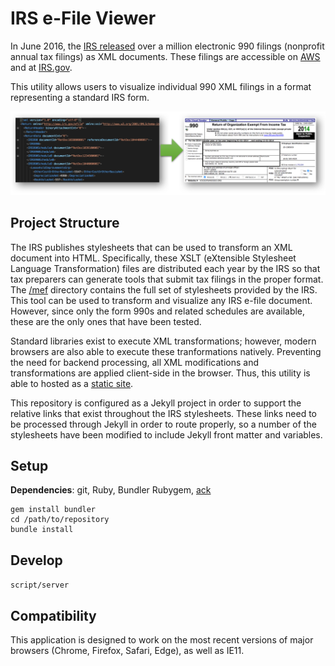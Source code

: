 # IRS e-File Viewer

In June 2016, the [IRS released](https://aws.amazon.com/blogs/publicsector/irs-990-filing-data-now-available-as-an-aws-public-data-set/) over a million electronic 990 filings (nonprofit annual tax filings) as XML documents. These filings are accessible on [AWS](https://aws.amazon.com/public-datasets/irs-990/) and at [IRS.gov](https://www.irs.gov/charities-non-profits/tax-exempt-organization-search).

This utility allows users to visualize individual 990 XML filings in a format representing a standard IRS form.

![Form Transformation](img/xml_to_form.png)

## Project Structure
The IRS publishes stylesheets that can be used to transform an XML document into HTML. Specifically, these XSLT (eXtensible Stylesheet Language Transformation) files are distributed each year by the IRS so that tax preparers can generate tools that submit tax filings in the proper format. The [/mef](/mef) directory contains the full set of stylesheets provided by the IRS. This tool can be used to transform and visualize any IRS e-file document. However, since only the form 990s and related schedules are available, these are the only ones that have been tested.

Standard libraries exist to execute XML transformations; however, modern browsers are also able to execute these tranformations natively. Preventing the need for backend processing, all XML modifications and transformations are applied client-side in the browser. Thus, this utility is able to hosted as a [static site](https://betson.github.io/irs-efile-viewer).

This repository is configured as a Jekyll project in order to support the relative links that exist throughout the IRS stylesheets. These links need to be processed through Jekyll in order to route properly, so a number of the stylesheets have been modified to include Jekyll front matter and variables.

## Setup
**Dependencies**: git, Ruby, Bundler Rubygem, [ack](https://beyondgrep.com/)

```
gem install bundler
cd /path/to/repository
bundle install
```

## Develop
`script/server`

## Compatibility
This application is designed to work on the most recent versions of major browsers (Chrome, Firefox, Safari, Edge), as well as IE11.
